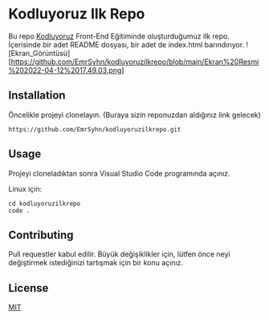 # Kodluyoruz Ilk Repo

Bu repo [Kodluyoruz](https://www.kodluyoruz.org) Front-End Eğitiminde oluşturduğumuz ilk repo. İçerisinde bir adet README dosyası, bir adet de index.html barındırıyor.
![Ekran_Görüntüsü][https://github.com/EmrSyhn/kodluyoruzilkrepo/blob/main/Ekran%20Resmi%202022-04-12%2017.49.03.png]
## Installation
Öncelikle projeyi clonelayın. (Buraya sizin reponuzdan aldığınız link gelecek)

```
https://github.com/EmrSyhn/kodluyoruzilkrepo.git
```
## Usage
Projeyi cloneladıktan sonra Visual Studio Code programında açınız.

Linux için:
```
cd kodluyoruzilkrepo
code .
```
## Contributing

Pull requestler kabul edilir. Büyük değişiklikler için, lütfen önce neyi değiştirmek istediğinizi tartışmak için bir konu açınız.
## License

[MIT](https://choosealicense.com/licenses/mit/)